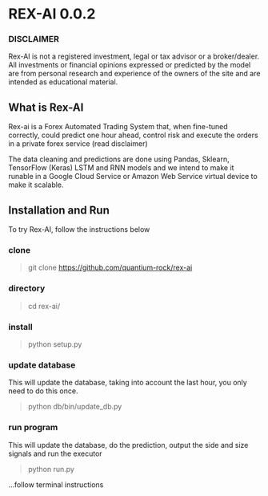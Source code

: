 
# REX-AI 0.0.2

### DISCLAIMER

Rex-AI is not a registered investment, legal or tax advisor or a broker/dealer. All investments or financial opinions expressed or predicted by the model are from personal research and experience of the owners of the site and are intended as educational material.

## What is Rex-AI

Rex-ai is a Forex Automated Trading System that, when fine-tuned correctly, could predict one hour ahead, control risk and execute the orders in a private forex service (read disclaimer)

The data cleaning and predictions are done using Pandas, Sklearn, TensorFlow (Keras) LSTM and RNN models and we intend to make it runable in a Google Cloud Service or Amazon Web Service virtual device to make it scalable.



## Installation and Run
To try Rex-AI, follow the instructions below

### clone
> git clone https://github.com/quantium-rock/rex-ai

### directory
> cd rex-ai/

### install
> python setup.py

### update database
This will update the database, taking into account the last hour, you only need to do this once.

> python db/bin/update_db.py



### run program
This will update the database, do the prediction, output the side and size signals and run the executor

> python run.py

...follow terminal instructions
